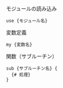 モジュールの読み込み
```
use {モジュール名}
```

変数定義
```
my {変数名}
```

関数（サブルーチン）
```
sub {サブルーチン名} {
  {# 処理}
}
```
